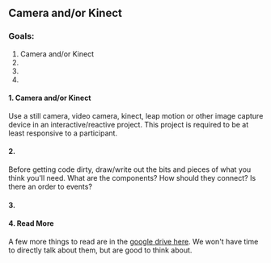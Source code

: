 ## Camera and/or Kinect

### Goals:

1. Camera and/or Kinect
2. 
3. 
4. 


#### 1. Camera and/or Kinect
Use a still camera, video camera, kinect, leap motion or other image capture device in an interactive/reactive project. This project is required to be at least responsive to a participant.

#### 2. 
Before getting code dirty, draw/write out the bits and pieces of what you think you'll need. What are the components? How should they connect? Is there an order to events? 

#### 3. 


#### 4. Read More
A few more things to read are in the [google drive here](https://drive.google.com/folderview?id=0BwTG9v1wttXLV0UtZmJMNkVkRzA&usp=sharing). We won't have time to directly talk about them, but are good to think about. 
